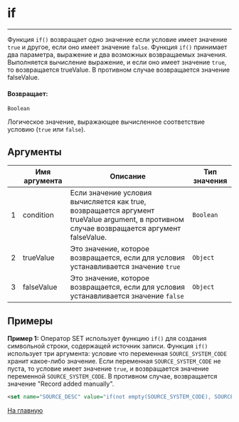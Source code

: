 # if

---

Функция `if()` возвращает одно значение если условие имеет значение `true` и другое, если оно имеет значение `false`.
Функция `if()` принимает два параметра, выражение и два возможных возвращаемых значения.
Выполняется вычисление выражение, и если оно имеет значение `true`, то возвращается trueValue.
В противном случае возвращается значение falseValue.

#### Возвращает:

`Boolean`

Логическое значение, выражающее вычисленное соответствие условию (`true` или `false`).

## Аргументы

|  | Имя аргумента | Описание | Тип значения |
| --- | --- | --- | --- |
| 1 | condition | Если значение условия вычисляется как true, возвращается аргумент trueValue argument, в противном случае возвращается аргумент falseValue. | `Boolean` |
| 2 | trueValue | Это значение, которое возвращается, если для условия устанавливается значение `true` | `Object` |
| 3 | falseValue | Это значение, которое возвращается, если для условия устанавливается значение `false` | `Object` |

## Примеры

**Пример 1:** Оператор SET использует функцию `if()` для создания символьной строки, содержащей источник записи.
Функция `if()` использует три аргумента: условие что переменная `SOURCE_SYSTEM_CODE` хранит какое-либо значение.
Если переменная `SOURCE_SYSTEM_CODE` не пуста, то условие имеет значение `true`, и возвращается значение переменной `SOURCE_SYSTEM_CODE`.
В противном случае, возвращается значение "Record added manually".
```xml
<set name="SOURCE_DESC" value="if(not empty(SOURCE_SYSTEM_CODE), SOURCE_SYSTEM_CODE, 'Record added manually')"/>
```



[На главную](./ecmfunctions/)